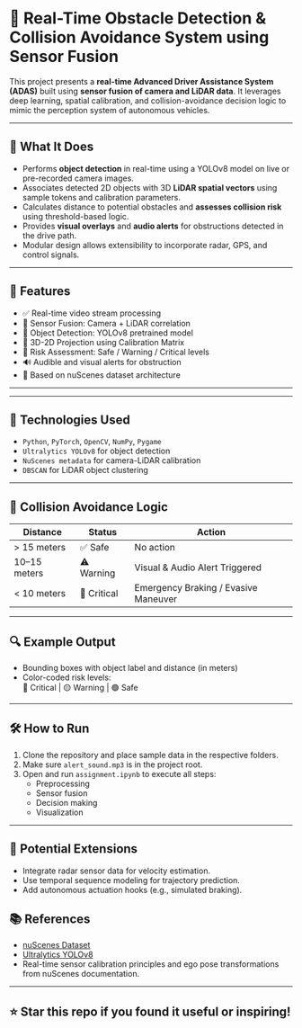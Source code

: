 # 🚗 Real-Time Obstacle Detection & Collision Avoidance System using Sensor Fusion

This project presents a **real-time Advanced Driver Assistance System (ADAS)** built using **sensor fusion of camera and LiDAR data**. It leverages deep learning, spatial calibration, and collision-avoidance decision logic to mimic the perception system of autonomous vehicles.

---

## 🧠 What It Does

- Performs **object detection** in real-time using a YOLOv8 model on live or pre-recorded camera images.
- Associates detected 2D objects with 3D **LiDAR spatial vectors** using sample tokens and calibration parameters.
- Calculates distance to potential obstacles and **assesses collision risk** using threshold-based logic.
- Provides **visual overlays** and **audio alerts** for obstructions detected in the drive path.
- Modular design allows extensibility to incorporate radar, GPS, and control signals.

---

## 🎯 Features

- ✅ Real-time video stream processing
- 🧩 Sensor Fusion: Camera + LiDAR correlation
- 🎥 Object Detection: YOLOv8 pretrained model
- 📏 3D-2D Projection using Calibration Matrix
- 🚨 Risk Assessment: Safe / Warning / Critical levels
- 🔊 Audible and visual alerts for obstruction
- 📍 Based on nuScenes dataset architecture

---

---

## 🔧 Technologies Used

- `Python`, `PyTorch`, `OpenCV`, `NumPy`, `Pygame`
- `Ultralytics YOLOv8` for object detection
- `NuScenes metadata` for camera-LiDAR calibration
- `DBSCAN` for LiDAR object clustering

---

## 🚦 Collision Avoidance Logic

| Distance       | Status   | Action                         |
|----------------|----------|--------------------------------|
| > 15 meters    | ✅ Safe   | No action                      |
| 10–15 meters   | ⚠ Warning | Visual & Audio Alert Triggered |
| < 10 meters    | 🚨 Critical | Emergency Braking / Evasive Maneuver |

---

## 🔍 Example Output

- Bounding boxes with object label and distance (in meters)
- Color-coded risk levels:  
  🔴 Critical | 🟡 Warning | 🟢 Safe

---

## 🛠 How to Run

1. Clone the repository and place sample data in the respective folders.
2. Make sure `alert_sound.mp3` is in the project root.
3. Open and run `assignment.ipynb` to execute all steps:
   - Preprocessing
   - Sensor fusion
   - Decision making
   - Visualization

---

## 📌 Potential Extensions

- Integrate radar sensor data for velocity estimation.
- Use temporal sequence modeling for trajectory prediction.
- Add autonomous actuation hooks (e.g., simulated braking).


## 📚 References

- [nuScenes Dataset](https://www.nuscenes.org/)
- [Ultralytics YOLOv8](https://github.com/ultralytics/ultralytics)
- Real-time sensor calibration principles and ego pose transformations from nuScenes documentation.

---

## ⭐ Star this repo if you found it useful or inspiring!



